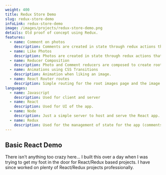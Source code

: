 ```yaml
---
weight: 400
title: Redux Store Demo
slug: redux-store-demo
infoLink: redux-store-demo
image: /images/projects/redux-store-demo.png
details: Old proof of concept using Redux.
features:
  - name: Comment on photos
    description: Comments are created in state through redux actions that are passed to reducers.
  - name: Like Photos
    description: Photos are created in state through redux actions that are passed to reducers.
  - name: Reducer Composition
    description: Photo and Comment reducers are composed to create root reducer.
  - name: Animations using CSS Transitions
    description: Animation when liking an image.
  - name: React Router routes
    description: Simple routing for the root images page and the image detail page.
languages:
  - name: Javascript
    description: Used for client and server
  - name: React
    description: Used for UI of the app.
  - name: Node
    description: Just a simple server to host and serve the React app.
  - name: Redux
    description: Used for the management of state for the app (comments and likes).
---
```


## Basic React Demo
There isn't anything too crazy here... I built this over a day when I was trying to get my foot in the door for React/Redux based projects. I have since worked on plenty of React/Redux projects professionally.